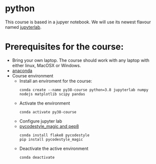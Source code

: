 # python

This course is based in a jupyer notebook. We will use its newest flavour named [jupyterlab](https://jupyterlab.readthedocs.io/en/stable/).

# Prerequisites for the course:

- Bring your own laptop. The course should work with any laptop with either linux, MacOSX or Windows.
- [anaconda](https://www.anaconda.com/products/individual#Downloads)
- Course environment
  - Install an enviroment for the course:
    ```
    conda create --name py38-course python=3.8 jupyterlab numpy nodejs matplotlib scipy pandas
    ```
  - Activate the environment
    ```
    conda activate py38-course
    ```
  - Configure jupyter lab
   - [pycodestyle_magic and pep8](https://github.com/mattijn/pycodestyle_magic)
     ```
     conda install flake8 pycodestyle
     pip install pycodestyle_magic
     ```
  - Deactivate the active environment
    ```
    conda deactivate
    ```

